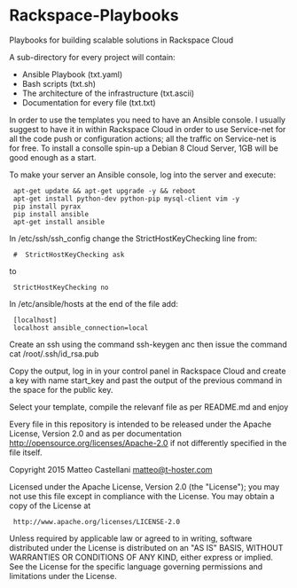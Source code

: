 # Rackspace-Playbooks

Playbooks for building scalable solutions in Rackspace Cloud

A sub-directory for every project will contain:
- Ansible Playbook (txt.yaml)
- Bash scripts (txt.sh)
- The architecture of the infrastructure (txt.ascii)
- Documentation for every file (txt.txt)

In order to use the templates you need to have an Ansible console.
I usually suggest to have it in within Rackspace Cloud in order to use Service-net 
for all the code push or configuration actions; all the traffic on Service-net
is for free. 
To install a consolle spin-up a Debian 8 Cloud Server, 1GB will be good enough as a start.

To make your server an Ansible console, log into the server and execute:

     apt-get update && apt-get upgrade -y && reboot
     apt-get install python-dev python-pip mysql-client vim -y
     pip install pyrax
     pip install ansible
     apt-get install ansible

In /etc/ssh/ssh_config change the StrictHostKeyChecking line from:

     #  StrictHostKeyChecking ask
to

     StrictHostKeyChecking no

In /etc/ansible/hosts at the end of the file add:

     [localhost]
     localhost ansible_connection=local

Create an ssh using the command ssh-keygen anc then issue the command
cat /root/.ssh/id_rsa.pub

Copy the output, log in in your control panel in Rackspace Cloud and
create a key with name start_key and past the output of the previous command
in the space for the public key.

Select your template, compile the relevanf file as per README.md and enjoy



Every file in this repository is intended to be released under the Apache License, Version 2.0
and as per documentation http://opensource.org/licenses/Apache-2.0 if not differently specified
in the file itself.

   Copyright 2015 Matteo Castellani <matteo@t-hoster.com>

   Licensed under the Apache License, Version 2.0 (the "License");
   you may not use this file except in compliance with the License.
   You may obtain a copy of the License at

     http://www.apache.org/licenses/LICENSE-2.0

   Unless required by applicable law or agreed to in writing, software
   distributed under the License is distributed on an "AS IS" BASIS,
   WITHOUT WARRANTIES OR CONDITIONS OF ANY KIND, either express or implied.
   See the License for the specific language governing permissions and
   limitations under the License.
